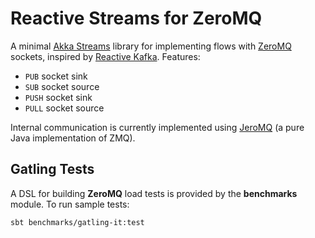 # Reactive Streams for ZeroMQ

A minimal [Akka Streams](http://doc.akka.io/docs/akka-stream-and-http-experimental/current/scala.html) library for 
implementing flows with [ZeroMQ](http://zeromq.org) sockets, inspired by [Reactive Kafka](https://github.com/softwaremill/reactive-kafka). Features:

* `PUB` socket sink
* `SUB` socket source
* `PUSH` socket sink
* `PULL` socket source

Internal communication is currently implemented using [JeroMQ](https://github.com/zeromq/jeromq) (a pure Java implementation of ZMQ).

## Gatling Tests

A DSL for building **ZeroMQ** load tests is provided by the **benchmarks** module. To run sample tests:

    sbt benchmarks/gatling-it:test 